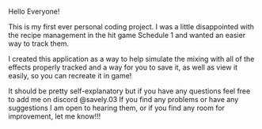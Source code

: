 Hello Everyone!

This is my first ever personal coding project. I was a little disappointed with the recipe management in the hit game Schedule 1 and wanted an easier way to track them.

I created this application as a way to help simulate the mixing with all of the effects properly tracked and a way for you to save it, as well as view it easily, so you can recreate it in game!

It should be pretty self-explanatory but if you have any questions feel free to add me on discord @savely.03
If you find any problems or have any suggestions I am open to hearing them, or if you find any room for improvement, let me know!!!
